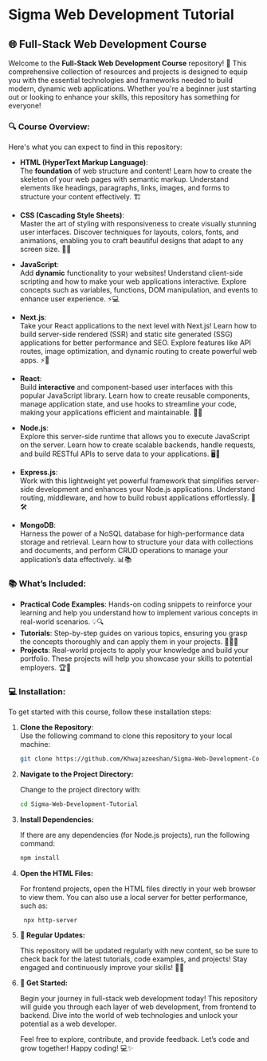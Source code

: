 # **Sigma Web Development Tutorial**

## **🌐 Full-Stack Web Development Course**

Welcome to the **Full-Stack Web Development Course** repository! 🎉 This comprehensive collection of resources and projects is designed to equip you with the essential technologies and frameworks needed to build modern, dynamic web applications. Whether you're a beginner just starting out or looking to enhance your skills, this repository has something for everyone! 

### **🔍 Course Overview:**
Here's what you can expect to find in this repository:

- **HTML (HyperText Markup Language)**:  
  The **foundation** of web structure and content! Learn how to create the skeleton of your web pages with semantic markup. Understand elements like headings, paragraphs, links, images, and forms to structure your content effectively. 🏗️

- **CSS (Cascading Style Sheets)**:  
  Master the art of styling with responsiveness to create visually stunning user interfaces. Discover techniques for layouts, colors, fonts, and animations, enabling you to craft beautiful designs that adapt to any screen size. 🎨✨

- **JavaScript**:  
  Add **dynamic** functionality to your websites! Understand client-side scripting and how to make your web applications interactive. Explore concepts such as variables, functions, DOM manipulation, and events to enhance user experience. ⚡💻
  
- **Next.js**:  
    Take your React applications to the next level with Next.js! Learn how to build server-side rendered (SSR) and static site generated (SSG) applications for better performance and SEO. Explore features like API routes, image optimization, and dynamic routing to create powerful web apps. ⚡🚀

- **React**:  
  Build **interactive** and component-based user interfaces with this popular JavaScript library. Learn how to create reusable components, manage application state, and use hooks to streamline your code, making your applications efficient and maintainable. 🔄🔧

- **Node.js**:  
  Explore this server-side runtime that allows you to execute JavaScript on the server. Learn how to create scalable backends, handle requests, and build RESTful APIs to serve data to your applications. 🖥️📡

- **Express.js**:  
  Work with this lightweight yet powerful framework that simplifies server-side development and enhances your Node.js applications. Understand routing, middleware, and how to build robust applications effortlessly. 🚀🛠️

- **MongoDB**:  
  Harness the power of a NoSQL database for high-performance data storage and retrieval. Learn how to structure your data with collections and documents, and perform CRUD operations to manage your application’s data effectively. 📊📚

### **📚 What’s Included:**
- **Practical Code Examples**: Hands-on coding snippets to reinforce your learning and help you understand how to implement various concepts in real-world scenarios. 💡🔍
- **Tutorials**: Step-by-step guides on various topics, ensuring you grasp the concepts thoroughly and can apply them in your projects. 📖👩‍🏫
- **Projects**: Real-world projects to apply your knowledge and build your portfolio. These projects will help you showcase your skills to potential employers. 🏆🚀

### **💻 Installation:**
To get started with this course, follow these installation steps:

1. **Clone the Repository**:  
   Use the following command to clone this repository to your local machine:
   ```bash
   git clone https://github.com/Khwajazeeshan/Sigma-Web-Development-Course.git

2. **Navigate to the Project Directory:**

   Change to the project directory with:
   ```bash
   cd Sigma-Web-Development-Tutorial


3. **Install Dependencies:**

    If there are any dependencies (for Node.js projects), run the following command:
    ```bash
    npm install
     ```
    
4. **Open the HTML Files:**

    For frontend projects, open the HTML files directly in your web browser to view them. You can also use a local server for better performance, such as:
   ```bash
    npx http-server
     ```

6. **🔄 Regular Updates:**

    This repository will be updated regularly with new content, so be sure to check back for the latest tutorials, code examples, and projects! Stay engaged and continuously improve your skills! 🔄📅

7. **🚀 Get Started:**
  
    Begin your journey in full-stack web development today! This repository will guide you through each layer of web development, from frontend to backend. Dive into the world of web technologies and unlock       your potential as a web developer.
  
    Feel free to explore, contribute, and provide feedback. Let’s code and grow together! Happy coding! 💻✨
